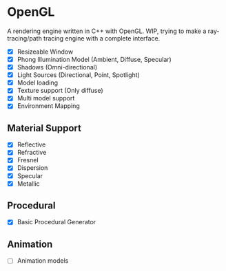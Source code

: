 # OpenGL

A rendering engine written in C++ with OpenGL. WIP, trying to make a ray-tracing/path tracing engine with a complete interface.
- [x] Resizeable Window
- [x] Phong Illumination Model (Ambient, Diffuse, Specular)
- [x] Shadows (Omni-directional)
- [x] Light Sources (Directional, Point, Spotlight)
- [x] Model loading
- [x] Texture support (Only diffuse)
- [x] Multi model support
- [x] Environment Mapping 

## Material Support
- [x] Reflective
- [x] Refractive
- [x] Fresnel
- [x] Dispersion
- [x] Specular
- [x] Metallic 

## Procedural
- [x] Basic Procedural Generator

## Animation
- [ ] Animation models   
